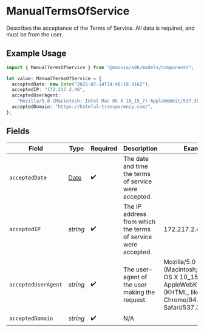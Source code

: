 # ManualTermsOfService

Describes the acceptance of the Terms of Service. All data is required, and must be from the user.

## Example Usage

```typescript
import { ManualTermsOfService } from "@moovio/sdk/models/components";

let value: ManualTermsOfService = {
  acceptedDate: new Date("2025-07-14T14:46:19.316Z"),
  acceptedIP: "172.217.2.46",
  acceptedUserAgent:
    "Mozilla/5.0 (Macintosh; Intel Mac OS X 10_15_7) AppleWebKit/537.36 (KHTML, like Gecko) Chrome/94.0.4606.71 Safari/537.36",
  acceptedDomain: "https://hateful-transparency.com/",
};
```

## Fields

| Field                                                                                                                    | Type                                                                                                                     | Required                                                                                                                 | Description                                                                                                              | Example                                                                                                                  |
| ------------------------------------------------------------------------------------------------------------------------ | ------------------------------------------------------------------------------------------------------------------------ | ------------------------------------------------------------------------------------------------------------------------ | ------------------------------------------------------------------------------------------------------------------------ | ------------------------------------------------------------------------------------------------------------------------ |
| `acceptedDate`                                                                                                           | [Date](https://developer.mozilla.org/en-US/docs/Web/JavaScript/Reference/Global_Objects/Date)                            | :heavy_check_mark:                                                                                                       | The date and time the terms of service were accepted.                                                                    |                                                                                                                          |
| `acceptedIP`                                                                                                             | *string*                                                                                                                 | :heavy_check_mark:                                                                                                       | The IP address from which the terms of service were accepted.                                                            | 172.217.2.46                                                                                                             |
| `acceptedUserAgent`                                                                                                      | *string*                                                                                                                 | :heavy_check_mark:                                                                                                       | The user-agent of the user making the request.                                                                           | Mozilla/5.0 (Macintosh; Intel Mac OS X 10_15_7) AppleWebKit/537.36 (KHTML, like Gecko) Chrome/94.0.4606.71 Safari/537.36 |
| `acceptedDomain`                                                                                                         | *string*                                                                                                                 | :heavy_check_mark:                                                                                                       | N/A                                                                                                                      |                                                                                                                          |